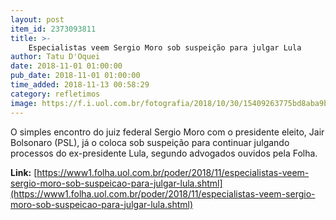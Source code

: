 ```yaml
---
layout: post
item_id: 2373093811
title: >-
    Especialistas veem Sergio Moro sob suspeição para julgar Lula
author: Tatu D'Oquei
date: 2018-11-01 01:00:00
pub_date: 2018-11-01 01:00:00
time_added: 2018-11-13 00:58:29
category: refletimos
image: https://f.i.uol.com.br/fotografia/2018/10/30/15409263775bd8aba9b0440_1540926377_3x2_rt.jpg
---
```


O simples encontro do juiz federal Sergio Moro com o presidente eleito, Jair Bolsonaro (PSL), já o coloca sob suspeição para continuar julgando processos do ex-presidente Lula, segundo advogados ouvidos pela Folha.

**Link:** [https://www1.folha.uol.com.br/poder/2018/11/especialistas-veem-sergio-moro-sob-suspeicao-para-julgar-lula.shtml](https://www1.folha.uol.com.br/poder/2018/11/especialistas-veem-sergio-moro-sob-suspeicao-para-julgar-lula.shtml)

